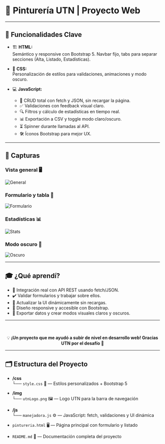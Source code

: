 <p align="center">
  <h1>🎨 <b>Pinturería UTN</b> | Proyecto Web</h1>
</p>

---

## 🚀 Funcionalidades Clave

- 🏗️ **HTML:**  
  Semántico y responsive con Bootstrap 5. Navbar fijo, tabs para separar secciones (Alta, Listado, Estadísticas).

- 🎨 **CSS:**  
  Personalización de estilos para validaciones, animaciones y modo oscuro.

- 💻 **JavaScript:**  
  - 🔄 CRUD total con fetch y JSON, sin recargar la página.  
  - ✅ Validaciones con feedback visual claro.  
  - 🔍 Filtros y cálculo de estadísticas en tiempo real.  
  - 📊 Exportación a CSV y toggle modo claro/oscuro.  
  - ⏳ Spinner durante llamadas al API.  
  - 🛠️ Íconos Bootstrap para mejor UX.

---

## 📸 Capturas

### Vista general 🖥️  
![General](./img/captura_general.png)

### Formulario y tabla 📝  
![Formulario](./img/captura_formulario_tabla.png)

### Estadísticas 📊  
![Stats](./img/captura_estadisticas.png)

### Modo oscuro 🌙  
![Oscuro](./img/captura_modo_oscuro.png)

---

## 🎓 ¿Qué aprendí?

- 🤝 Integración real con API REST usando fetch/JSON.  
- ✔️ Validar formularios y trabajar sobre ellos.  
- 🔄 Actualizar la UI dinámicamente sin recargas.  
- 📐 Diseño responsive y accesible con Bootstrap.  
- 💾 Exportar datos y crear modos visuales claros y oscuros.  

---

<p align="center" style="margin-top: 3rem;">
  💡 <b>¡Un proyecto que me ayudó a subir de nivel en desarrollo web! Gracias UTN por el desafío 🙌</b>
</p>

---

## 🗂️ Estructura del Proyecto

- **/css**  
  └── `style.css` 🎨 — Estilos personalizados + Bootstrap 5

- **/img**  
  └── `utnLogo.png` 🖼️ — Logo UTN para la barra de navegación

- **/js**  
  └── `manejadora.js` ⚙️ — JavaScript: fetch, validaciones y UI dinámica

- `pintureria.html` 🖥️ — Página principal con formulario y listado

- `README.md` 📄 — Documentación completa del proyecto
